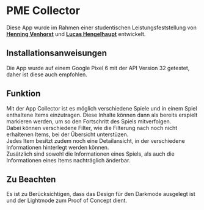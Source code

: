 # PME Collector

Diese App wurde im Rahmen einer studentischen Leistungsfeststellung von **[Henning Venhorst](https://github.com/HenningCV)** und **[Lucas Hengelhaupt](https://github.com/Diafreak)** entwickelt.

## Installationsanweisungen
Die App wurde auf einem Google Pixel 6 mit der API Version 32 getestet, daher ist diese auch empfohlen.

## Funktion 
Mit der App Collector ist es möglich verschiedene Spiele und in einem Spiel enthaltene Items einzutragen. Diese Inhalte können dann als bereits erspielt markieren werden, um so den Fortschritt des Spiels mitverfolgen. <br>
Dabei können verschiedene Filter, wie die Filterung nach noch nicht erhaltenen Items, bei der Übersicht unterstüzen.<br>
Jedes Item besitzt zudem noch eine Detailansicht, in der verschiedene Informationen hinterlegt werden können. <br>
Zusätzlich sind sowohl die Informationen eines Spiels, als auch die Informationen eines Items nachträglich änderbar.

## Zu Beachten
Es ist zu Berücksichtigen, dass das Design für den Darkmode ausgelegt ist und der Lightmode zum Proof of Concept dient.
